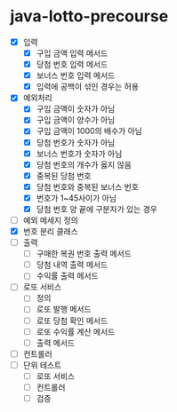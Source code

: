 # java-lotto-precourse

- [x] 입력
    - [x] 구입 금액 입력 메서드
    - [x] 당첨 번호 입력 메서드
    - [x] 보너스 번호 입력 메서드
    - [x] 입력에 공백이 섞인 경우는 허용
- [x] 예외처리
    - [x] 구입 금액이 숫자가 아님
    - [x] 구입 금액이 양수가 아님
    - [x] 구입 금액이 1000의 배수가 아님
    - [x] 당첨 번호가 숫자가 아님
    - [x] 보너스 번호가 숫자가 아님
    - [x] 당첨 번호의 개수가 옳지 않음
    - [x] 중복된 당첨 번호
    - [x] 당첨 번호와 중복된 보너스 번호
    - [x] 번호가 1~45사이가 아님
    - [x] 당첨 번호 양 끝에 구분자가 있는 경우
- [ ] 예외 메세지 정의
- [x] 번호 분리 클래스
- [ ] 출력
    - [ ] 구매한 복권 번호 출력 메서드
    - [ ] 당첨 내역 출력 메서드
    - [ ] 수익률 출력 메서드
- [ ] 로또 서비스
    - [ ] 정의
    - [ ] 로또 발행 메서드
    - [ ] 로또 당첨 확인 메서드
    - [ ] 로또 수익률 계산 메서드
    - [ ] 출력 메서드
- [ ] 컨트롤러
- [ ] 단위 테스트
    - [ ] 로또 서비스
    - [ ] 컨트롤러
    - [ ] 검증